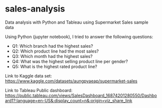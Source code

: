 # sales-analysis
Data analysis with Python and Tableau using Supermarket Sales sample data 

Using Python (jupyter notebook), I tried to answer the following questions:
- Q1: Which branch had the highest sales?
- Q2: Which product line had the most sales?
- Q3: Which month had the highest sales?
- Q4: What was the highest selling product line per gender?
- Q5: What is the highest rated product line?

Link to Kaggle data set: 
https://www.kaggle.com/datasets/aungpyaeap/supermarket-sales

Link to Tableau Public dashboard: 
https://public.tableau.com/views/SalesDashboard_16874201280550/Dashboard1?:language=en-US&:display_count=n&:origin=viz_share_link
